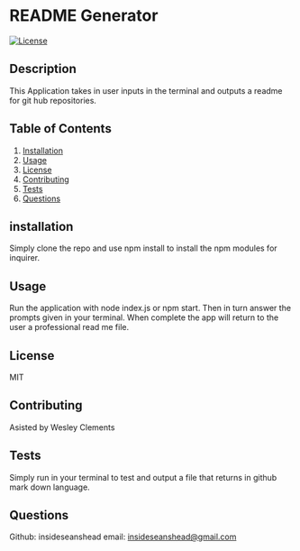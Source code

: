 # README Generator
[![License](https://img.shields.io/badge/License-MIT-yellow.svg)](https://opensource.org/licenses/MIT)

## Description
    
This Application takes in user inputs in the terminal and outputs a readme for git hub repositories.


## Table of Contents
1. [Installation](#installation)
1. [Usage](#usage)
1. [License](#license)
1. [Contributing](#contributing)
1. [Tests](#tests)
1. [Questions](#questions)

## installation
    
Simply clone the repo and use npm install to install the npm modules for inquirer.
    
## Usage
    
Run the application with node index.js or npm start. Then in turn answer the prompts given in your terminal. When complete the app will return to the user a professional read me file.
    
## License
    
MIT
    
## Contributing
    
Asisted by Wesley Clements
    
## Tests
    
Simply run in your terminal to test and output a file that returns in github mark down language.
    
## Questions

Github: insideseanshead
email: insideseanshead@gmail.com